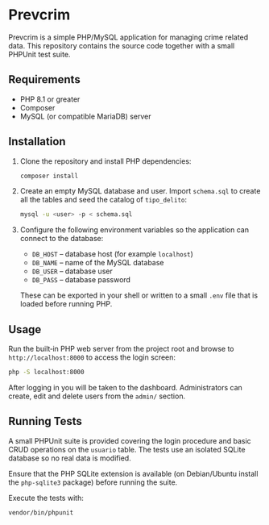 # Prevcrim

Prevcrim is a simple PHP/MySQL application for managing crime related data. This
repository contains the source code together with a small PHPUnit test suite.

## Requirements

* PHP 8.1 or greater
* Composer
* MySQL (or compatible MariaDB) server

## Installation

1. Clone the repository and install PHP dependencies:

   ```bash
   composer install
   ```

2. Create an empty MySQL database and user. Import `schema.sql` to create all
   the tables and seed the catalog of `tipo_delito`:

   ```bash
   mysql -u <user> -p < schema.sql
   ```

3. Configure the following environment variables so the application can connect
   to the database:

   - `DB_HOST` – database host (for example `localhost`)
   - `DB_NAME` – name of the MySQL database
   - `DB_USER` – database user
   - `DB_PASS` – database password

   These can be exported in your shell or written to a small `.env` file that is
   loaded before running PHP.

## Usage

Run the built‑in PHP web server from the project root and browse to
`http://localhost:8000` to access the login screen:

```bash
php -S localhost:8000
```

After logging in you will be taken to the dashboard. Administrators can create,
edit and delete users from the `admin/` section.

## Running Tests

A small PHPUnit suite is provided covering the login procedure and basic CRUD
operations on the `usuario` table. The tests use an isolated SQLite database so
no real data is modified.

Ensure that the PHP SQLite extension is available (on Debian/Ubuntu install the
`php-sqlite3` package) before running the suite.

Execute the tests with:

```bash
vendor/bin/phpunit
```

